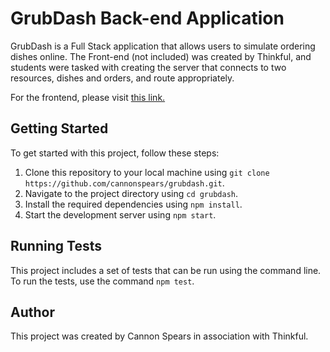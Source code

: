 # GrubDash Back-end Application

GrubDash is a Full Stack application that allows users to simulate ordering dishes online. The Front-end (not included) was created by Thinkful, and students were tasked with creating the server that connects to two resources, dishes and orders, and route appropriately.

For the frontend, please visit [this link.](https://github.com/Thinkful-Ed/starter-grub-dash-front-end)

## Getting Started

To get started with this project, follow these steps:

1. Clone this repository to your local machine using `git clone https://github.com/cannonspears/grubdash.git`.
2. Navigate to the project directory using `cd grubdash`.
3. Install the required dependencies using `npm install`.
4. Start the development server using `npm start`.

## Running Tests

This project includes a set of tests that can be run using the command line. To run the tests, use the command `npm test`.

## Author

This project was created by Cannon Spears in association with Thinkful.
